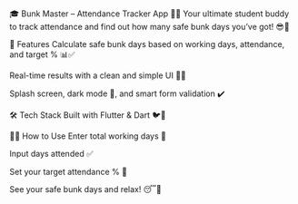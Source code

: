 🎓 Bunk Master – Attendance Tracker App 📝✨
Your ultimate student buddy to track attendance and find out how many safe bunk days you’ve got! 😎📅

🚀 Features
Calculate safe bunk days based on working days, attendance, and target % 📊✅

Real-time results with a clean and simple UI 🎨💡

Splash screen, dark mode 🌙, and smart form validation ✔️

🛠️ Tech Stack
Built with Flutter & Dart 🐦💙

🧑‍💻 How to Use
Enter total working days 📆

Input days attended ✅

Set your target attendance % 🎯

See your safe bunk days and relax! 😴🎉
